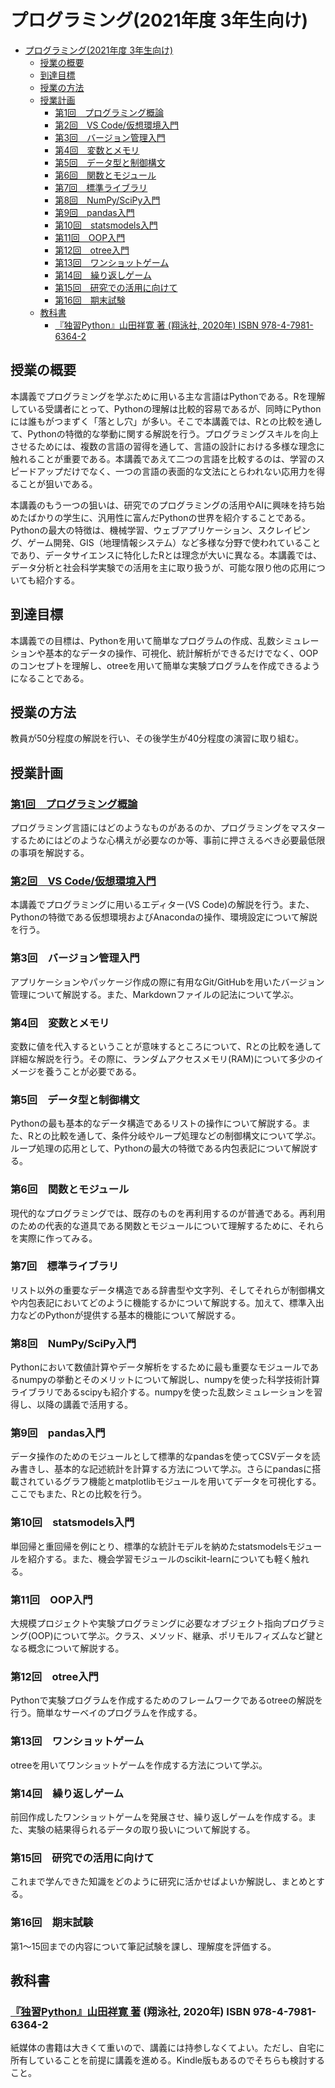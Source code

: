 # プログラミング(2021年度 3年生向け)

- [プログラミング(2021年度 3年生向け)](#プログラミング2021年度-3年生向け)
  - [授業の概要](#授業の概要)
  - [到達目標](#到達目標)
  - [授業の方法](#授業の方法)
  - [授業計画](#授業計画)
    - [第1回　プログラミング概論](#第1回プログラミング概論)
    - [第2回　VS Code/仮想環境入門](#第2回vs-code仮想環境入門)
    - [第3回　バージョン管理入門](#第3回バージョン管理入門)
    - [第4回　変数とメモリ](#第4回変数とメモリ)
    - [第5回　データ型と制御構文](#第5回データ型と制御構文)
    - [第6回　関数とモジュール](#第6回関数とモジュール)
    - [第7回　標準ライブラリ](#第7回標準ライブラリ)
    - [第8回　NumPy/SciPy入門](#第8回numpyscipy入門)
    - [第9回　pandas入門](#第9回pandas入門)
    - [第10回　statsmodels入門](#第10回statsmodels入門)
    - [第11回　OOP入門](#第11回oop入門)
    - [第12回　otree入門](#第12回otree入門)
    - [第13回　ワンショットゲーム](#第13回ワンショットゲーム)
    - [第14回　繰り返しゲーム](#第14回繰り返しゲーム)
    - [第15回　研究での活用に向けて](#第15回研究での活用に向けて)
    - [第16回　期末試験](#第16回期末試験)
  - [教科書](#教科書)
    - [『独習Python』山田祥寛 著 (翔泳社, 2020年) ISBN 978-4-7981-6364-2](#独習python山田祥寛-著-翔泳社-2020年-isbn-978-4-7981-6364-2)

## 授業の概要  

本講義でプログラミングを学ぶために用いる主な言語はPythonである。Rを理解している受講者にとって、Pythonの理解は比較的容易であるが、同時にPythonには誰もがつまずく「落とし穴」が多い。そこで本講義では、Rとの比較を通して、Pythonの特徴的な挙動に関する解説を行う。プログラミングスキルを向上させるためには、複数の言語の習得を通して、言語の設計における多様な理念に触れることが重要である。本講義であえて二つの言語を比較するのは、学習のスピードアップだけでなく、一つの言語の表面的な文法にとらわれない応用力を得ることが狙いである。

本講義のもう一つの狙いは、研究でのプログラミングの活用やAIに興味を持ち始めたばかりの学生に、汎用性に富んだPythonの世界を紹介することである。Pythonの最大の特徴は、機械学習、ウェブアプリケーション、スクレイピング、ゲーム開発、GIS（地理情報システム）など多様な分野で使われていることであり、データサイエンスに特化したRとは理念が大いに異なる。本講義では、データ分析と社会科学実験での活用を主に取り扱うが、可能な限り他の応用についても紹介する。

## 到達目標

本講義での目標は、Pythonを用いて簡単なプログラムの作成、乱数シミュレーションや基本的なデータの操作、可視化、統計解析ができるだけでなく、OOPのコンセプトを理解し、otreeを用いて簡単な実験プログラムを作成できるようになることである。

## 授業の方法  

教員が50分程度の解説を行い、その後学生が40分程度の演習に取り組む。

## 授業計画  

### [第1回　プログラミング概論](./programming-1.md)

プログラミング言語にはどのようなものがあるのか、プログラミングをマスターするためにはどのような心構えが必要なのか等、事前に押さえるべき必要最低限の事項を解説する。

### [第2回　VS Code/仮想環境入門](./programming-2.md)

本講義でプログラミングに用いるエディター(VS Code)の解説を行う。また、Pythonの特徴である仮想環境およびAnacondaの操作、環境設定について解説を行う。

### 第3回　バージョン管理入門

アプリケーションやパッケージ作成の際に有用なGit/GitHubを用いたバージョン管理について解説する。また、Markdownファイルの記法について学ぶ。

### 第4回　変数とメモリ

変数に値を代入するということが意味するところについて、Rとの比較を通して詳細な解説を行う。その際に、ランダムアクセスメモリ(RAM)について多少のイメージを養うことが必要である。

### 第5回　データ型と制御構文

Pythonの最も基本的なデータ構造であるリストの操作について解説する。また、Rとの比較を通して、条件分岐やループ処理などの制御構文について学ぶ。ループ処理の応用として、Pythonの最大の特徴である内包表記について解説する。

### 第6回　関数とモジュール

現代的なプログラミングでは、既存のものを再利用するのが普通である。再利用のための代表的な道具である関数とモジュールについて理解するために、それらを実際に作ってみる。

### 第7回　標準ライブラリ

リスト以外の重要なデータ構造である辞書型や文字列、そしてそれらが制御構文や内包表記においてどのように機能するかについて解説する。加えて、標準入出力などのPythonが提供する基本的機能について解説する。

### 第8回　NumPy/SciPy入門

Pythonにおいて数値計算やデータ解析をするために最も重要なモジュールであるnumpyの挙動とそのメリットについて解説し、numpyを使った科学技術計算ライブラリであるscipyも紹介する。numpyを使った乱数シミュレーションを習得し、以降の講義で活用する。

### 第9回　pandas入門

データ操作のためのモジュールとして標準的なpandasを使ってCSVデータを読み書きし、基本的な記述統計を計算する方法について学ぶ。さらにpandasに搭載されているグラフ機能とmatplotlibモジュールを用いてデータを可視化する。ここでもまた、Rとの比較を行う。

### 第10回　statsmodels入門

単回帰と重回帰を例にとり、標準的な統計モデルを納めたstatsmodelsモジュールを紹介する。また、機会学習モジュールのscikit-learnについても軽く触れる。

### 第11回　OOP入門

大規模プロジェクトや実験プログラミングに必要なオブジェクト指向プログラミング(OOP)について学ぶ。クラス、メソッド、継承、ポリモルフィズムなど鍵となる概念について解説する。

### 第12回　otree入門

Pythonで実験プログラムを作成するためのフレームワークであるotreeの解説を行う。簡単なサーベイのプログラムを作成する。

### 第13回　ワンショットゲーム

otreeを用いてワンショットゲームを作成する方法について学ぶ。

### 第14回　繰り返しゲーム

前回作成したワンショットゲームを発展させ、繰り返しゲームを作成する。また、実験の結果得られるデータの取り扱いについて解説する。

### 第15回　研究での活用に向けて

これまで学んできた知識をどのように研究に活かせばよいか解説し、まとめとする。

### 第16回　期末試験

第1～15回までの内容について筆記試験を課し、理解度を評価する。

## 教科書

### [『独習Python』山田祥寛 著](https://www.amazon.co.jp/%E7%8B%AC%E7%BF%92Python-%E5%B1%B1%E7%94%B0-%E7%A5%A5%E5%AF%9B/dp/4798163643) (翔泳社, 2020年) ISBN 978-4-7981-6364-2

紙媒体の書籍は大きくて重いので、講義には持参しなくてよい。ただし、自宅に所有していることを前提に講義を進める。Kindle版もあるのでそちらも検討すること。
